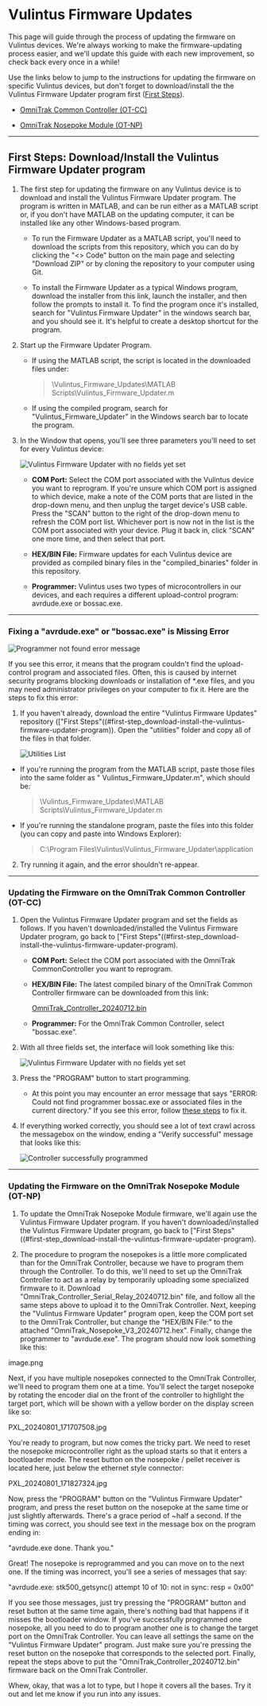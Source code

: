 # Vulintus Firmware Updates

This page will guide through the process of updating the firmware on Vulintus devices. We're always working to make the firmware-updating process easier, and we'll update this guide with each new improvement, so check back every once in a while!

Use the links below to jump to the instructions for updating the firmware on specific Vulintus devices, but don't forget to download/install the the Vulintus Firmware Updater program first ([First Steps](#first-step_download-install-the-vulintus-firmware-updater-program)).

* [OmniTrak Common Controller (OT-CC)](#updating-the-firmware-on-the-omniTrak-common-controller-ot-cc)
    
* [OmniTrak Nosepoke Module (OT-NP)](#updating-the-firmware-on-the-omniTrak-nosepoke-module-ot-np)
---

## First Steps: Download/Install the Vulintus Firmware Updater program

1. The first step for updating the firmware on any Vulintus device is to download and install the Vulintus Firmware Updater program. The program is written in MATLAB, and can be run either as a MATLAB script or, if you don't have MATLAB on the updating computer, it can be installed like any other Windows-based program.

    * To run the Firmware Updater as a MATLAB script, you'll need to download the scripts from this repository, which you can do by clicking the "<> Code" button on the main page and selecting "Download ZIP" or by cloning the repository to your computer using Git.

    * To install the Firmware Updater as a typical Windows program, download the installer from this link, launch the installer, and then follow the prompts to install it. To find the program once it's installed, search for "Vulintus Firmware Updater" in the windows search bar, and you should see it. It's helpful to create a desktop shortcut for the program.

2. Start up the Firmware Updater Program.

    * If using the MATLAB script, the script is located in the downloaded files under:

        > \Vulintus_Firmware_Updates\MATLAB Scripts\Vulintus_Firmware_Updater.m

    * If using the compiled program, search for "Vulintus_Firmware_Updater" in the Windows search bar to locate the program.
  
3. In the Window that opens, you'll see three parameters you'll need to set for every Vulintus device:

     ![Vulintus Firmware Updater with no fields yet set](/assets/updater_with_no_fields_set.png)

    * **COM Port:** Select the COM port associated with the Vulintus device you want to reprogram. If you're unsure which COM port is assigned to which device, make a note of the COM ports that are listed in the drop-down menu, and then unplug the target device's USB cable. Press the "SCAN" button to the right of the drop-down menu to refresh the COM port list. Whichever port is now not in the list is the COM port associated with your device. Plug it back in, click "SCAN" one more time, and then select that port.
     
    * **HEX/BIN File:** Firmware updates for each Vulintus device are provided as compiled binary files in the "compiled_binaries" folder in this repository.
     
    * **Programmer:** Vulintus uses two types of microcontrollers in our devices, and each requires a different upload-control program: avrdude.exe or bossac.exe.

---
### Fixing a "avrdude.exe" or "bossac.exe" is Missing Error

   ![Programmer not found error message](/assets/error_programmer_not_found.png)

If you see this error, it means that the program couldn't find the upload-control program and associated files. Often, this is caused by internet security programs blocking downloads or installation of *.exe files, and you may need administrator privileges on your computer to fix it. Here are the steps to fix this error:

1. If you haven't already, download the entire "Vulintus Firmware Updates" repository (["First Steps"((#first-step_download-install-the-vulintus-firmware-updater-program)).
Open the "utilities" folder and copy all of the files in that folder.

    ![Utilities List](/assets/utilities_list.png)
  
  * If you're running the program from the MATLAB script, paste those files into the same folder as " Vulintus_Firmware_Updater.m", which should be:

    > \Vulintus_Firmware_Updates\MATLAB Scripts\Vulintus_Firmware_Updater.m

  * If you're running the standalone program, paste the files into this folder (you can copy and paste into Windows Explorer):

    > C:\Program Files\Vulintus\Vulintus_Firmware_Updater\application

2. Try running it again, and the error shouldn't re-appear.

---
### Updating the Firmware on the OmniTrak Common Controller (OT-CC)

1. Open the Vulintus Firmware Updater program and set the fields as follows. If you haven't downloaded/installed the Vulintus Firmware Updater program, go back to ["First Steps"((#first-step_download-install-the-vulintus-firmware-updater-program).

    * **COM Port:** Select the COM port associated with the OmniTrak CommonController you want to reprogram.
     
    * **HEX/BIN File:** The latest compiled binary of the OmniTrak Common Controller firmware can be downloaded from this link:
  
      [OmniTrak_Controller_20240712.bin](#/compiled_binaries/OmniTrak_Controller_20240712.bin)
     
    * **Programmer:** For the OmniTrak Common Controller, select "bossac.exe".

2. With all three fields set, the interface will look something like this:

     ![Vulintus Firmware Updater with no fields yet set](/assets/controller_ready_to_be_programmed.png)

3. Press the "PROGRAM" button to start programming.
    * At this point you may encounter an error message that says "ERROR: Could not find programmer bossac.exe or associated files in the current directory." If you see this error, follow [these steps](#fixing-a-avrdude.exe-or-bossac.exe-is-missing-error) to fix it.

4. If everything worked correctly, you should see a lot of text crawl across the messagebox on the window, ending a "Verify successful" message that looks like this:

     ![Controller successfully programmed](/assets/controller_ready_to_be_programmed.png)

---
### Updating the Firmware on the OmniTrak Nosepoke Module (OT-NP)

1. To update the OmniTrak Nosepoke Module firmware, we'll again use the Vulintus Firmware Updater program. If you haven't downloaded/installed the Vulintus Firmware Updater program, go back to ["First Steps"((#first-step_download-install-the-vulintus-firmware-updater-program).

2. The procedure to program the nosepokes is a little more complicated than for the OmniTrak Controller, because we have to program them through the Controller. To do this, we'll need to set up the OmniTrak Controller to act as a relay by temporarily uploading some specialized firmware to it. Download "OmniTrak_Controller_Serial_Relay_20240712.bin" file, and follow all the same steps above to upload it to the OmniTrak Controller.
Next, keeping the "Vulintus Firmware Updater" program open, keep the COM port set to the OmniTrak Controller, but change the "HEX/BIN File:" to the attached "OmniTrak_Nosepoke_V3_20240712.hex".
Finally, change the programmer to "avrdude.exe". The program should now look something like this:

image.png

Next, if you have multiple nosepokes connected to the OmniTrak Controller, we'll need to program them one at a time. You'll select the target nosepoke by rotating the encoder dial on the front of the controller to highlight the target port, which will be shown with a yellow border on the display screen like so:

PXL_20240801_171707508.jpg

You're ready to program, but now comes the tricky part. We need to reset the nosepoke microcontroller right as the upload starts so that it enters a bootloader mode. The reset button on the nosepoke / pellet receiver is located here, just below the ethernet style connector:

PXL_20240801_171827324.jpg

Now, press the "PROGRAM" button on the "Vulintus Firmware Updater" program, and press the reset button on the nosepoke at the same time or just slightly afterwards. There's a grace period of ~half a second. 
If the timing was correct, you should see text in the message box on the program ending in:

"avrdude.exe done. Thank you."

Great! The nosepoke is reprogrammed and you can move on to the next one.
If the timing was incorrect, you'll see a series of messages that say:

"avrdude.exe: stk500_getsync() attempt 10 of 10: not in sync: resp = 0x00"

If you see those messages, just try pressing the "PROGRAM" button and reset button at the same time again, there's nothing bad that happens if it misses the bootloader window.
If you've successfully programmed one nosepoke, all you need to do to program another one is to change the target port on the OmniTrak Controller. You can leave all settings the same on the "Vulintus Firmware Updater" program. Just make sure you're pressing the reset button on the nosepoke that corresponds to the selected port.
Finally, repeat the steps above to put the "OmniTrak_Controller_20240712.bin" firmware back on the OmniTrak Controller.

Whew, okay, that was a lot to type, but I hope it covers all the bases. Try it out and let me know if you run into any issues.
